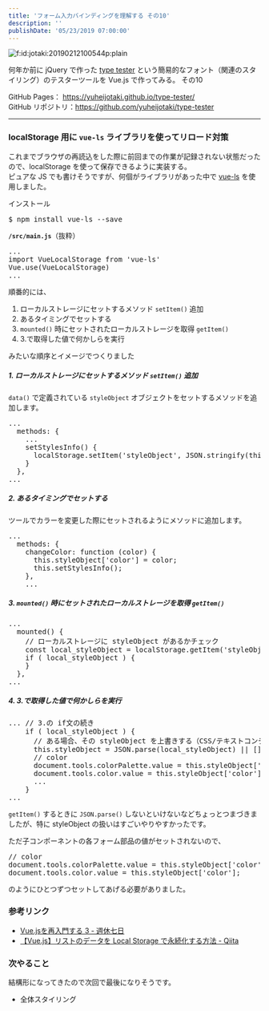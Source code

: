 ```yaml
---
title: 'フォーム入力バインディングを理解する その10'
description: ''
publishDate: '05/23/2019 07:00:00'
---
```


<p><span itemscope itemtype="http://schema.org/Photograph"><img src="/images/hatena/20190212100544.png" alt="f:id:jotaki:20190212100544p:plain" title="f:id:jotaki:20190212100544p:plain" class="hatena-fotolife" itemprop="image" /></span></p>

<p>何年か前に jQuery で作った <a href="https://archive.yuheijotaki.com/demo/type_tester/1.1/">type tester</a> という簡易的なフォント（関連のスタイリング）のテスターツールを Vue.js で作ってみる。 その10</p>

<p>GitHub Pages： <a href="https://yuheijotaki.github.io/type-tester/">https://yuheijotaki.github.io/type-tester/</a><br/>
GitHub リポジトリ：<a href="https://github.com/yuheijotaki/type-tester">https://github.com/yuheijotaki/type-tester</a></p>

<hr />

<h3>localStorage 用に <code>vue-ls</code> ライブラリを使ってリロード対策</h3>

<p>これまでブラウザの再読込をした際に前回までの作業が記録されない状態だったので、localStorage を使って保存できるように実装する。<br/>
ピュアな JS でも書けそうですが、何個がライブラリがあった中で <a href="https://www.npmjs.com/package/vue-ls">vue-ls</a> を使用しました。</p>

<p>インストール</p>

<pre class="code bash" data-lang="bash" data-unlink>$ npm install vue-ls --save</pre>

<p><strong><code>/src/main.js</code></strong>（抜粋）</p>

<pre class="code lang-javascript" data-lang="javascript" data-unlink>...
<span class="synStatement">import</span> VueLocalStorage from <span class="synConstant">'vue-ls'</span>
Vue.use(VueLocalStorage)
...
</pre>

<p>順番的には、</p>

<ol>
<li>ローカルストレージにセットするメソッド <code>setItem()</code> 追加</li>
<li>あるタイミングでセットする</li>
<li><code>mounted()</code> 時にセットされたローカルストレージを取得 <code>getItem()</code></li>
<li>3.で取得した値で何かしらを実行</li>
</ol>

<p>みたいな順序とイメージでつくりました</p>

<h5>1. ローカルストレージにセットするメソッド <code>setItem()</code> 追加</h5>

<p><code>data()</code> で定義されている <code>styleObject</code> オブジェクトをセットするメソッドを追加します。</p>

<pre class="code lang-javascript" data-lang="javascript" data-unlink>...
  methods: <span class="synIdentifier">{</span>
    ...
    setStylesInfo() <span class="synIdentifier">{</span>
      localStorage.setItem(<span class="synConstant">'styleObject'</span>, JSON.stringify(<span class="synIdentifier">this</span>.styleObject));
    <span class="synIdentifier">}</span>
  <span class="synIdentifier">}</span>,
...
</pre>

<h5>2. あるタイミングでセットする</h5>

<p>ツールでカラーを変更した際にセットされるようにメソッドに追加します。</p>

<pre class="code lang-javascript" data-lang="javascript" data-unlink>...
  methods: <span class="synIdentifier">{</span>
    changeColor: <span class="synIdentifier">function</span> (color) <span class="synIdentifier">{</span>
      <span class="synIdentifier">this</span>.styleObject<span class="synIdentifier">[</span><span class="synConstant">'color'</span><span class="synIdentifier">]</span> = color;
      <span class="synIdentifier">this</span>.setStylesInfo();
    <span class="synIdentifier">}</span>,
    ...
</pre>

<h5>3. <code>mounted()</code> 時にセットされたローカルストレージを取得 <code>getItem()</code></h5>

<pre class="code lang-javascript" data-lang="javascript" data-unlink>...
  mounted() <span class="synIdentifier">{</span>
    <span class="synComment">// ローカルストレージに styleObject があるかチェック</span>
    <span class="synStatement">const</span> local_styleObject = localStorage.getItem(<span class="synConstant">'styleObject'</span>);
    <span class="synStatement">if</span> ( local_styleObject ) <span class="synIdentifier">{</span>
    <span class="synIdentifier">}</span>
  <span class="synIdentifier">}</span>,
...
</pre>

<h5>4. 3.で取得した値で何かしらを実行</h5>

<pre class="code lang-javascript" data-lang="javascript" data-unlink>... <span class="synComment">// 3.の if文の続き</span>
    <span class="synStatement">if</span> ( local_styleObject ) <span class="synIdentifier">{</span>
      <span class="synComment">// ある場合、その styleObject を上書きする（CSS/テキストコンテンツにも適用される）</span>
      <span class="synIdentifier">this</span>.styleObject = JSON.parse(local_styleObject) || <span class="synIdentifier">[]</span>
      <span class="synComment">// color</span>
      <span class="synStatement">document</span>.tools.colorPalette.value = <span class="synIdentifier">this</span>.styleObject<span class="synIdentifier">[</span><span class="synConstant">'color'</span><span class="synIdentifier">]</span>;
      <span class="synStatement">document</span>.tools.color.value = <span class="synIdentifier">this</span>.styleObject<span class="synIdentifier">[</span><span class="synConstant">'color'</span><span class="synIdentifier">]</span>;
      ...
    <span class="synIdentifier">}</span>
...
</pre>

<p><code>getItem()</code> するときに <code>JSON.parse()</code> しないといけないなどちょっとつまづきましたが、特に styleObject の扱いはすごいやりやすかったです。</p>

<p>ただ子コンポーネントの各フォーム部品の値がセットされないので、</p>

<pre class="code lang-javascript" data-lang="javascript" data-unlink><span class="synComment">// color</span>
<span class="synStatement">document</span>.tools.colorPalette.value = <span class="synIdentifier">this</span>.styleObject<span class="synIdentifier">[</span><span class="synConstant">'color'</span><span class="synIdentifier">]</span>;
<span class="synStatement">document</span>.tools.color.value = <span class="synIdentifier">this</span>.styleObject<span class="synIdentifier">[</span><span class="synConstant">'color'</span><span class="synIdentifier">]</span>;
</pre>

<p>のようにひとつずつセットしてあげる必要がありました。</p>

<h3>参考リンク</h3>

<ul>
<li><a href="http://luca3104.hatenablog.com/entry/2018/03/05/201636">Vue.jsを再入門する 3 - 週休七日</a></li>
<li><a href="https://qiita.com/shingorow/items/97c265d4cab33cb13b6c">【Vue.js】リストのデータを Local Storage で永続化する方法 - Qiita</a></li>
</ul>

<h3>次やること</h3>

<p>結構形になってきたので次回で最後になりそうです。</p>

<ul>
<li>全体スタイリング</li>
</ul>
